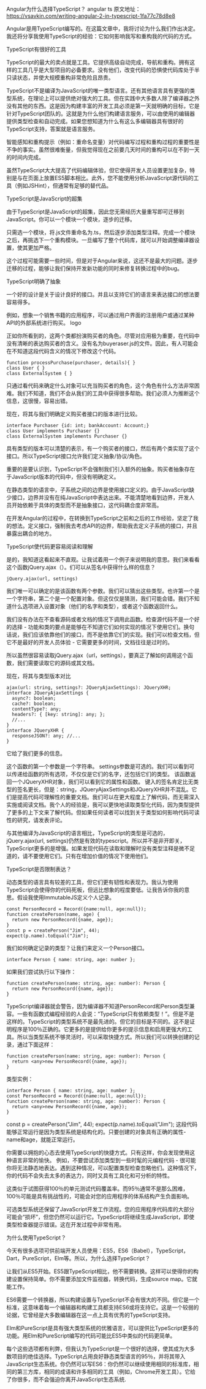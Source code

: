 Angular为什么选择TypeScript？
angular ts
原文地址：https://vsavkin.com/writing-angular-2-in-typescript-1fa77c78d8e8

Angular是用TypeScript编写的。在这篇文章中，我将讨论为什么我们作出决定。我还将分享我使用TypeScript的经验：它如何影响我写和重构我的代码的方式。

TypeScript有很好的工具

TypeScript的最大的卖点就是工具。它提供高级自动完成，导航和重构。拥有这样的工具几乎是大型项目的必备要求。没有他们，改变代码的恐惧使代码库处于半只读状态，并使大规模重构非常危险且昂贵。

TypeScript不是编译为JavaScript的唯一类型语言。还有其他语言具有更强的类型系统，在理论上可以提供绝对强大的工具。但在实践中大多数人除了编译器之外没有其他的东西。这是因为构建丰富的开发工具必须是第一天就明确的目标，它是针对TypeScript团队的。这就是为什么他们构建语言服务，可以由使用的编辑器提供类型检查和自动完成。如果您想知道为什么有这么多编辑器具有很好的TypeScript支持，答案就是语言服务。

智能感知和重构提示（例如：重命名变量）对代码编写过程和重构过程的重要性是不争的事实。虽然很难衡量，但我觉得现在之前要几天时间的重构可以在不到一天的时间内完成。

虽然TypeScript大大提高了代码编辑体验，但它使得开发人员设置更加复杂，特别是与在页面上放置ES5脚本相比。此外，您不能使用分析JavaScript源代码的工具（例如JSHint），但通常有足够的替代品。

TypeScript是JavaScript的超集

由于TypeScript是JavaScript的超集，因此您无需经历大量重写即可迁移到JavaScript。你可以一个模块一个模块，逐步的迁移。

只需选一个模块，将.js文件重命名为.ts，然后逐步添加类型注释。完成一个模块之后，再挑选下一个重构模块。一旦编写了整个代码库，就可以开始调整编译器设置，使其更加严格。

这个过程可能需要一些时间，但是对于Angular来说，这还不是最大的问题。逐步迁移的过程，能够让我们保持开发新功能的同时来修复转换过程中的bug。

TypeScript明确了抽象

一个好的设计是关于设计良好的接口。并且以支持它们的语言来表达接口的想法要容易得多。

例如，想象一个销售书籍的应用程序，可以通过用户界面的注册用户或通过某种API的外部系统进行购买。
logo

正如你所看到的，这两个类都扮演购买者的角色。尽管对应用极为重要，在代码中没有清晰的表达购买者的含义。没有名为buyeraser.js的文件。因此，有人可能会在不知道这段代码含义的情况下修改这个代码。
```
function processPurchase(purchaser, details){ } 
class User { } 
class ExternalSystem { }
```
只通过看代码来确定什么对象可以充当购买者的角色，这个角色有什么方法非常困难。我们不知道，我们不会从我们的工具中获得很多帮助。我们必须人为推断这个信息，这很慢，容易出错。

现在，将其与我们明确定义购买者接口的版本进行比较。
```
interface Purchaser {id: int; bankAccount: Account;} 
class User implements Purchaser {} 
class ExternalSystem implements Purchaser {}
```
具有类型的版本可以清楚的表示，有一个购买者的接口，然后有两个类实现了这个接口。所以TypeScript接口允许我们定义抽象/协议/角色。

重要的是要认识到，TypeScript不会强制我们引入额外的抽象。购买者抽象存在于JavaScript版本的代码中，但没有明确定义。

在静态类型的语言中，子系统之间的边界是使用接口定义的。由于JavaScript缺少接口，边界并没有在纯JavaScript中表达出来。不能清楚地看到边界，开发人员开始依赖于具体的类型而不是抽象接口，这代码耦合度非常高。

在开发Angular的过程中，在转换到TypeScript之前和之后的工作经验，坚定了我的想法。定义接口，强制我去考虑API的边界，帮助我去定义子系统的接口，并且暴露出耦合的地方。

TypeScript使代码更容易阅读和理解

是的，我知道这看起来不直观。让我试着用一个例子来说明我的意思。我们来看看这个函数jQuery.ajax（）。们可以从签名中获得什么样的信息？
```
jQuery.ajax(url, settings)
```
我们唯一可以确定的是该函数有两个参数。我们可以猜出这些类型。也许第一个是一个字符串，第二个是一个配置对象。但这仅仅是猜测，我们可能会错。我们不知道什么选项进入设置对象（他们的名字和类型），或者这个函数返回什么。

我们没有办法在不查看源码或者文档的情况下调用此函数。检查源代码不是一个好的选择 - 功能和类的要点是能够在不知道它们如何实现的情况下使用它们。换句话说，我们应该依靠他们的接口，而不是依靠它们的实现。我们可以检查文档，但它不是最好的开发人员体验 - 它需要更多的时间，文档往往是过时的。

所以虽然很容易读取jQuery.ajax（url，settings），要真正了解如何调用这个函数，我们需要读取它的源码或其文档。

现在，将其与类型版本对比
```
ajax(url: string, settings?: JQueryAjaxSettings): JQueryXHR; 
interface JQueryAjaxSettings { 
  async?: boolean; 
  cache?: boolean; 
  contentType?: any; 
  headers?: { [key: string]: any; }; 
  //... 
} 
interface JQueryXHR { 
  responseJSON?: any; //... 
}
```
它给了我们更多的信息。

这个函数的第一个参数是一个字符串。
settings参数是可选的。我们可以看到可以传递给函数的所有选项，不仅仅是它们的名字，还包括它们的类型。
该函数返回一个JQueryXHR对象，我们可以看到它的属性和函数。
键入的签名肯定比无类型的签名更长，但是：string，JQueryAjaxSettings和JQueryXHR并不混乱。它们是提高代码可理解性的重要文档。我们可以在更大程度上了解代码，而无需深入实施或阅读文档。我个人的经验是，我可以更快地读取类型化代码，因为类型提供了更多的上下文来了解代码。但如果任何读者可以找到关于类型如何影响代码可读性的研究，请发表评论。

与其他编译为JavaScript的语言相比，TypeScript的类型是可选的，jQuery.ajax(url, settings)仍然是有效的typescript。所以并不是非开即关，TypeScript更多的是增强。如果发现代码在读取和理解时没有类型注释是微不足道的，请不要使用它们。只有在增加价值的情况下使用他们。

TypeScript是否限制表达？

动态类型的语言具有较差的工具，但它们更有韧性和表现力。我认为使用TypeScript会使得你的代码死板，但远比想象的程度要低。让我告诉你我的意思。假设我使用ImmutableJS定义个人记录。
```
const PersonRecord = Record({name:null, age:null}); 
function createPerson(name, age) { 
  return new PersonRecord({name, age}); 
} 
const p = createPerson("Jim", 44); 
expect(p.name).toEqual("Jim");
```
我们如何确定记录的类型？让我们来定义一个Person接口。
```
interface Person { name: string, age: number };
```
如果我们尝试执行以下操作：
```
function createPerson(name: string, age: number): Person { 
  return new PersonRecord({name, age}); 
}
```
TypeScript编译器就会警告，因为编译器不知道PersonRecord和Person类型兼容。一些有函数式编程经验的人会说：“TypeScript只有依赖类型！”。但是不是这样的。TypeScript的类型系统不是最先进的。但它的目标是不同的。这不是证明程序是100％正确的。它更多的是提供给你更多的提示信息和启用更强大的工具。所以当类型系统不够灵活时，可以采取快捷方式。所以我们可以转换创建的记录，通过下面这样：
```
function createPerson(name: string, age: number): Person { 
  return <any>new PersonRecord({name, age}); 
}
```
类型实例：
```
interface Person { name: string, age: number }; 
const PersonRecord = Record({name:null, age:null}); 
function createPerson(name: string, age: number): Person { 
  return <any>new PersonRecord({name, age}); 
} 
```
const p = createPerson("Jim", 44); 
expect(p.name).toEqual("Jim");
这段代码能够正常运行是因为类型系统是结构化的。只要创建的对象具有正确的属性-name和age，就能正常运行。

你需要以拥抱的心态去使用TypeScript的快捷方式。只有这样，你会发现使用这种语言非常的愉快。
例如，不要尝试添加类型到一些时髦的元编程代码 - 很可能你将无法静态地表达。遇到这种情况，可以配置类型检查忽略他们。这种情况下，你的代码不会失去太多的表达力，同时又具有工具化和可分析的特性。

这类似于试图获得100％的单元测试代码覆盖率。而95％通常不是那么困难，100％可能是具有挑战性的，可能会对您的应用程序的体系结构产生负面影响。

可选类型系统还保留了JavaScript开发工作流程。您的应用程序代码库的大部分可能会“损坏”，但您仍然可以运行它。TypeScript将继续生成JavaScript，即使类型检查器提示错误。这在开发过程中非常有用。

为什么使用TypeScript？

今天有很多选项可供前端开发人员使用：ES5，ES6（Babel），TypeScript，Dart，PureScript，Elm等。所以，为什么选择TypeScript？

让我们从ES5开始。ES5跟TypeScript相比，他不需要转换。这样可以使得你的构建设置保持简单。你不需要添加文件监视器，转换代码，生成source map。它就能工作。

ES6需要一个转换器，所以构建设置与TypeScript不会有很大的不同。但它是一个标准，这意味着每一个编辑器和构建工具都支持ES6或将支持它。这是一个较弱的论据，它曾经是大多数编辑器在这一点上具有优秀的TypeScript支持。

Elm和PureScript是具有强大类型系统的优雅语言，可以提供比TypeScript更多的功能。用Elm和PureScript编写的代码可能比ES5中类似的代码更简单。

每个这些选项都有利弊，但我认为TypeScript是一个很好的选择，使其成为大多数项目的绝佳选择。TypeScript占用良好静态类型语言的95％，并将其带入JavaScript生态系统。你仍然可以写ES6：你仍然可以继续使用相同的标准库，相同的第三方库，相同的成语和许多相同的工具（例如，Chrome开发工具）。它给了你很多，而不会强迫你离开JavaScript生态系统.
